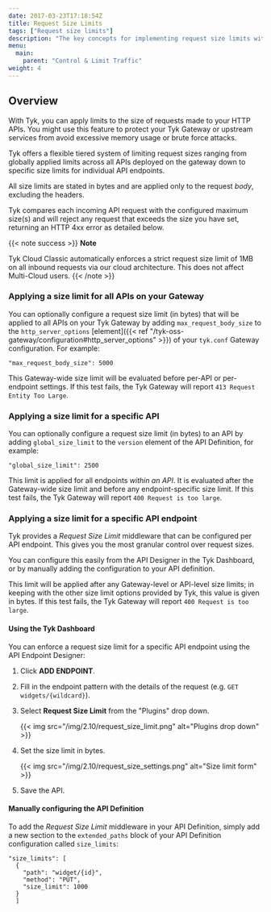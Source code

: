```yaml
---
date: 2017-03-23T17:18:54Z
title: Request Size Limits
tags: ["Request size limits"]
description: "The key concepts for implementing request size limits with Tyk"
menu:
  main:
    parent: "Control & Limit Traffic"
weight: 4 
---
```


## Overview

With Tyk, you can apply limits to the size of requests made to your HTTP APIs. You might use this feature to protect your Tyk Gateway or upstream services from avoid excessive memory usage or brute force attacks.

Tyk offers a flexible tiered system of limiting request sizes ranging from globally applied limits across all APIs deployed on the gateway down to specific size limits for individual API endpoints.

All size limits are stated in bytes and are applied only to the request _body_, excluding the headers.

Tyk compares each incoming API request with the configured maximum size(s) and will reject any request that exceeds the size you have set, returning an HTTP 4xx error as detailed below.

{{< note success >}}
**Note**  

Tyk Cloud Classic automatically enforces a strict request size limit of 1MB on all inbound requests via our cloud architecture. This does not affect Multi-Cloud users.
{{< /note >}}

### Applying a size limit for all APIs on your Gateway
You can optionally configure a request size limit (in bytes) that will be applied to all APIs on your Tyk Gateway by adding `max_request_body_size` to the `http_server_options` [element]({{< ref "/tyk-oss-gateway/configuration#http_server_options" >}}) of your `tyk.conf` Gateway configuration. For example:
```
"max_request_body_size": 5000
```

This Gateway-wide size limit will be evaluated before per-API or per-endpoint settings. If this test fails, the Tyk Gateway will report `413 Request Entity Too Large`.

### Applying a size limit for a specific API
You can optionally configure a request size limit (in bytes) to an API by adding `global_size_limit` to the `version` element of the API Definition, for example:
```
"global_size_limit": 2500 
```

This limit is applied for all endpoints _within an API_. It is evaluated after the Gateway-wide size limit and before any endpoint-specific size limit. If this test fails, the Tyk Gateway will report `400 Request is too large`.

### Applying a size limit for a specific API endpoint
Tyk provides a _Request Size Limit_ middleware that can be configured per API endpoint. This gives you the most granular control over request sizes.

You can configure this easily from the API Designer in the Tyk Dashboard, or by manually adding the configuration to your API definition.

This limit will be applied after any Gateway-level or API-level size limits; in keeping with the other size limit options provided by Tyk, this value is given in bytes. If this test fails, the Tyk Gateway will report `400 Request is too large`.

#### Using the Tyk Dashboard
You can enforce a request size limit for a specific API endpoint using the API Endpoint Designer:

1.  Click **ADD ENDPOINT**.

2.  Fill in the endpoint pattern with the details of the request (e.g. `GET widgets/{wildcard}`).

3.  Select **Request Size Limit** from the "Plugins" drop down.
    
    {{< img src="/img/2.10/request_size_limit.png" alt="Plugins drop down" >}}

4.  Set the size limit in bytes.
    
    {{< img src="/img/2.10/request_size_settings.png" alt="Size limit form" >}}

5.  Save the API.

#### Manually configuring the API Definition
To add the _Request Size Limit_ middleware in your API Definition, simply add a new section to the `extended_paths` block of your API Definition configuration called `size_limits`:

```{.copyWrapper}
"size_limits": [
  {
    "path": "widget/{id}",
    "method": "PUT",
    "size_limit": 1000
  }
  ]
```





